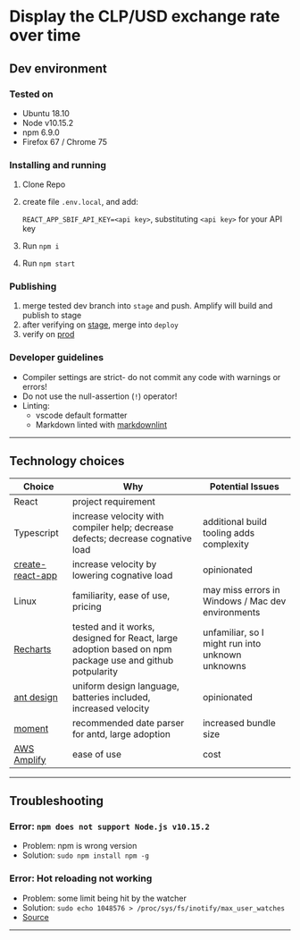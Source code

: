 # Display the CLP/USD exchange rate over time

## Dev environment

### Tested on

* Ubuntu 18.10
* Node v10.15.2
* npm  6.9.0
* Firefox 67 / Chrome 75

### Installing and running

1. Clone Repo
1. create file `.env.local`, and add:

    `REACT_APP_SBIF_API_KEY=<api key>`, substituting `<api key>` for your API key

1. Run `npm i`
1. Run `npm start`

### Publishing

1. merge tested dev branch into `stage` and push. Amplify will build and publish to stage
1. after verifying on [stage](https://stage.erik.cl), merge into `deploy`
1. verify on [prod](https://deploy.erik.cl)

### Developer guidelines

* Compiler settings are strict- do not commit any code with warnings or errors!
* Do not use the null-assertion (`!`) operator!
* Linting:
  * vscode default formatter
  * Markdown linted with [markdownlint](https://github.com/DavidAnson/markdownlint)

---

## Technology choices

| Choice   |      Why      |    Potential Issues    |
|----------|---------------|------------------------|
| React    |  project requirement |
| Typescript |    increase velocity with compiler help; decrease defects; decrease cognative load | additional build tooling adds complexity |
| [create-react-app](https://facebook.github.io/create-react-app/docs/adding-typescript) | increase velocity by lowering cognative load | opinionated |
| Linux | familiarity, ease of use, pricing | may miss errors in Windows / Mac dev environments |
| [Recharts](http://recharts.org/en-US) | tested and it works, designed for React, large adoption based on npm package use and github potpularity | unfamiliar, so I might run into unknown unknowns |
| [ant design](https://ant.design/)| uniform design language, batteries included, increased velocity | opinionated |
| [moment](https://momentjs.com/)| recommended date parser for antd, large adoption| increased bundle size|
| [AWS Amplify](https://aws.amazon.com/amplify/)| ease of use | cost |

---

## Troubleshooting

### Error: `npm does not support Node.js v10.15.2`

* Problem: npm is wrong version
* Solution: `sudo npm install npm -g`

### Error: Hot reloading not working

* Problem: some limit being hit by the watcher
* Solution: `sudo echo 1048576 > /proc/sys/fs/inotify/max_user_watches`
* [Source](https://stackoverflow.com/a/42311067)

---
